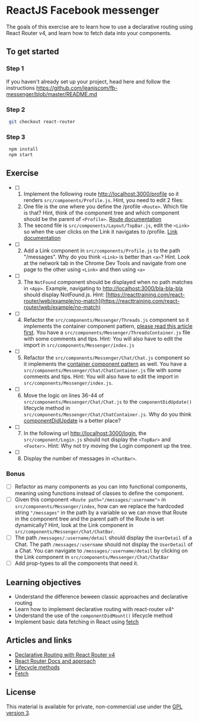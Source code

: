 # ReactJS Facebook messenger

The goals of this exercise are to learn how to use a declarative routing using React Router v4, and learn how to fetch data into your components.

## To get started

### Step 1

If you haven't already set up your project, head here and follow the instructions https://github.com/leanjscom/fb-messenger/blob/master/README.md

### Step 2

```sh
 git checkout react-router
```

### Step 3

```sh
 npm install
 npm start
```

## Exercise

- [ ] 1. Implement the following route [http://localhost:3000/profile](http://localhost:3000/profile) so it renders `src/components/Profile.js`. Hint, you need to edit 2 files:
  1. One file is the one where you define the /profile `<Route>`. Which file is that? Hint, think of the component tree and which component should be the parent of `<Profile>`. [Route documentation](https://reacttraining.com/react-router/web/api/Route)
  1. The second file is `src/components/Layout/TopBar.js`, edit the `<Link>` so when the user clicks on the Link it navigates to /profile. [Link documentation](https://reacttraining.com/react-router/web/api/Link)

- [ ] 2. Add a Link component in `src/components/Profile.js` to the path "/messages". Why do you think `<Link>` is better than `<a>`? Hint. Look at the network tab in the Chrome Dev Tools and navigate from one page to the other using `<Link>` and then using `<a>`

- [ ] 3. The `NotFound` component should be displayed when no path matches in `<App>`. Example, navigating to [http://localhost:3000/bla-bla-bla](http://localhost:3000/bla-bla-bla) should display NotFound.js. Hint: [https://reacttraining.com/react-router/web/example/no-match](https://reacttraining.com/react-router/web/example/no-match)

- [ ] 4. Refactor the `src/components/Messenger/Threads.js` component so it implements the container component pattern, [please read this article first](https://medium.com/@learnreact/container-components-c0e67432e005). You have a `src/components/Messenger/ThreadsContainer.js` file with some comments and tips. Hint: You will also have to edit the import in `src/components/Messenger/index.js`

- [ ] 5. Refactor the `src/components/Messenger/Chat/Chat.js` component so it implements the [container component pattern](https://medium.com/@learnreact/container-components-c0e67432e005) as well. You have a `src/components/Messenger/Chat/ChatContainer.js` file with some comments and tips. Hint: You will also have to edit the import in `src/components/Messenger/index.js`.

- [ ] 6. Move the logic on lines 36-44 of `src/components/Messenger/Chat/Chat.js` to the `componentDidUpdate()` lifecycle method in `src/components/Messenger/Chat/ChatContainer.js`. Why do you think [componentDidUpdate](https://reactjs.org/docs/react-component.html#componentdidupdate) is a better place?

- [ ] 7. In the following url [http://localhost:3000/login](http://localhost:3000/login), the `src/component/Login.js` should not display the `<TopBar>` and `<Footer>`. Hint: Why not try moving the Login component up the tree.

- [ ] 8. Display the number of messages in `<ChatBar>`.

### Bonus

- [ ] Refactor as many components as you can into functional components, meaning using functions instead of classes to define the component.
- [ ] Given this component `<Route path="/messages/:username">` in `src/components/Messenger/index`, how can we replace the hardcoded string `"/messages"` in the path by a variable so we can move that Route in the component tree and the parent path of the Route is set dynamically? Hint, look at the Link component in `src/components/Messenger/Chat/ChatBar`.
- [ ] The path `/messages/:username/detail` should display the `UserDetail` of a Chat. The path `/messages/:username` should not display the `UserDetail` of a Chat. You can navigate to `/messages/:username/detail` by clicking on the Link component in `src/components/Messenger/Chat/ChatBar`
- [ ] Add prop-types to all the components that need it.

## Learning objectives

- Understand the difference beween classic approaches and declarative routing
- Learn how to implement declarative routing with react-router v4^
- Understand the use of the `componentDidMount()` lifecycle method
- Implement basic data fetching in React using [fetch](https://developer.mozilla.org/en-US/docs/Web/API/Fetch_API/Using_Fetch)

## Articles and links

- [Declarative Routing with React Router v4](https://medium.com/leanjs/declarative-routing-with-react-router-v4-7419c198e93f)
- [React Router Docs and approach](https://reacttraining.com/react-router/core/guides/philosophy)
- [Lifecycle methods](https://reactjs.org/docs/react-component.html#componentdidmount)
- [Fetch](https://developer.mozilla.org/en-US/docs/Web/API/Fetch_API/Using_Fetch)

## License

This material is available for private, non-commercial use under the [GPL version 3](http://www.gnu.org/licenses/gpl-3.0-standalone.html).
